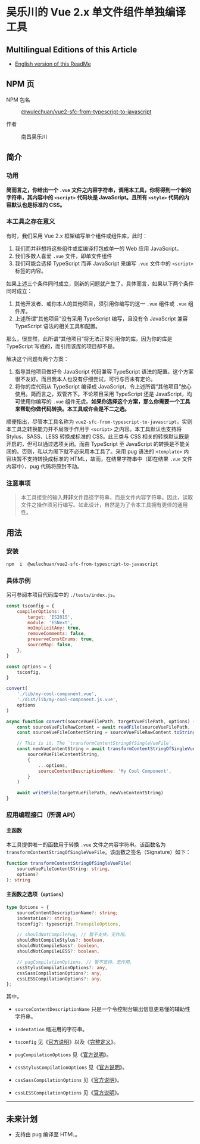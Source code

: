 # 吴乐川的 Vue 2.x 单文件组件单独编译工具

<link rel="stylesheet" href="./documents/styles/wulechuan-styles-for-html-via-markdown--vscode.default.min.css">


## Multilingual Editions of this Article

- [English version of this ReadMe](./ReadMe.en-US.md)




## NPM 页

<dl>
<dt>NPM 包名</dt>
<dd>

[@wulechuan/vue2-sfc-from-typescript-to-javascript](https://www.npmjs.com/package/@wulechuan/vue2-sfc-from-typescript-to-javascript)

</dd>
<dt>作者</dt>
<dd><p>南昌吴乐川</p></dd>
</dl>





## 简介

### 功用

**简而言之，你给出一个 `.vue` 文件之内容字符串，调用本工具，你将得到一个新的字符串，其内容中的 `<script>` 代码块是 JavaScript。且所有 `<style>` 代码的内容默认也是标准的 CSS。**


### 本工具之存在意义

有时，我们采用 Vue 2.x 框架编写单个组件或组件库，此时：

1.  我们而并非想将这些组件或库编译打包成单一的 Web 应用 JavaScript。
1.  我们多数人喜爱 `.vue` 文件，即单文件组件
1.  我们可能会选择 TypeScript 而非 JavaScript 来编写 `.vue` 文件中的 `<script>` 标签的内容。

如果上述三个条件同时成立，则新的问题就产生了。具体而言，如果以下两个条件同时成立：

1.  其他开发者、或你本人的其他项目，须引用你编写的这一 `.vue` 组件或 `.vue` 组件库。
1.  上述所谓“其他项目”没有采用 TypeScript 编写，且没有令 JavaScript 兼容 TypeScript 语法的相关工具和配置。

那么，很显然，此所谓“其他项目”将无法正常引用你的库。因为你的库是 TypeScript 写成的，而引用该库的项目却不是。

解决这个问题有两个方案：

1.  指导其他项目做好令 JavaScript 代码兼容 TypeScript 语法的配置。这个方案很不友好。而且我本人也没有仔细尝试，可行与否未有定论。
1.  将你的库代码从 TypeScript 编译成 JavaScript，令上述所谓“其他项目”放心使用。简而言之，双管齐下。不论项目采用 TypeScript 还是 JavaScript，均可使用你编写的 `.vue` 组件无虞。**如果你选择这个方案，那么你需要一个工具来帮助你做代码转换。本工具或许会是不二之选。**

顺便指出，尽管本工具名称为 `vue2-sfc-from-typescript-to-javascript`，实则本工具之转换能力并不局限于作用于 `<script>` 之内容。本工具默认也支持将 Stylus、SASS、LESS 转换成标准的 CSS。此三类与 CSS 相关的转换默认既是开启的，但可以通过选项关闭。而由 TypeScript 至 JavaScript 的转换是不能关闭的。否则，私以为阁下就不必采用本工具了。采用 pug 语法的 `<template>` 内容块暂不支持转换成标准的 HTML，故而，在结果字符串中（即在结果 `.vue` 文件内容中），pug 代码将原封不动。


### 注意事项

> 本工具接受的输入**并非**文件路径字符串，而是文件内容字符串。因此，读取文件之操作须另行编写。如此设计，自然是为了令本工具拥有更佳的通用性。




## 用法

### 安装

```sh
npm  i  @wulechuan/vue2-sfc-from-typescript-to-javascript
```


### 具体示例

另可参阅本项目代码库中的 `./tests/index.js`。

```js
const tsconfig = {
    compilerOptions: {
        target: 'ES2015',
        module: 'ESNext',
        noImplicitAny: true,
        removeComments: false,
        preserveConstEnums: true,
        sourceMap: false,
    },
}

const options = {
    tsconfig,
}

convert(
    './lib/my-cool-component.vue',
    './dist/lib/my-cool-component.js.vue',
    options
)

async function convert(sourceVueFilePath, targetVueFilePath, options) {
    const sourceVueFileRawContent = await readFile(sourceVueFilePath, 'utf8')
    const sourceVueFileContentString = sourceVueFileRawContent.toString()

    // This is it. The `transformContentStringOfSingleVueFile`.
    const newVueContentString = await transformContentStringOfSingleVueFile(
        sourceVueFileContentString,
        {
            ...options,
            sourceContentDescriptionName: 'My Cool Component',
        }
    )

    await writeFile(targetVueFilePath, newVueContentString)
}
```


### 应用编程接口（所谓 API）

#### 主函数

本工具提供唯一的函数用于转换 `.vue` 文件之内容字符串。该函数名为 `transformContentStringOfSingleVueFile`。该函数之签名（Signature）如下：

```ts
function transformContentStringOfSingleVueFile(
    sourceVueFileContentString: string,
    options?
): string
```


#### 主函数之选项（`options`）

```ts
type Options = {
    sourceContentDescriptionName?: string;
    indentation?: string;
    tsconfig?: typescript.TranspileOptions,

    // shouldNotCompilePug, // 暂不支持，无作用。
    shouldNotCompileStylus?: boolean,
    shouldNotCompileSass?: boolean,
    shouldNotCompileLESS?: boolean,

    // pugCompilationOptions, // 暂不支持，无作用。
    cssStylusCompilationOptions?: any,
    cssSassCompilationOptions?: any,
    cssLESSCompilationOptions?: any,
};
```

其中，

-   `sourceContentDescriptionName` 只是一个令控制台输出信息更易懂的辅助性字符串。

-   `indentation`  缩进用的字符串。

-   `tsconfig` 见《[官方说明](https://www.tslang.cn/docs/handbook/tsconfig-json.html)》以及《[完整定义](http://json.schemastore.org/tsconfig)》。

-   `pugCompilationOptions` 见《[官方说明](https://pugjs.org/api/reference.html#pugcompilesource-options)》。

-   `cssStylusCompilationOptions` 见《[官方说明](https://stylus-lang.com/docs/js.html)》。

-   `cssSassCompilationOptions` 见《[官方说明](https://sass-lang.com/documentation/js-api#options)》。

-   `cssLESSCompilationOptions` 见《[官方说明](http://lesscss.org/usage/#programmatic-usage)》。



---

## 未来计划

-   支持由 pug 编译至 HTML。



